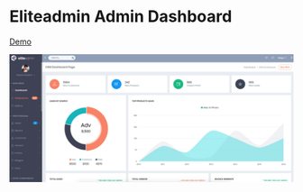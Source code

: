 
# Eliteadmin Admin Dashboard
[Demo]( https://jsdev63.github.io/eliteadmin-dashboard/)

[![](landingpage/images/screen.png "Title")]( https://jsdev63.github.io/eliteadmin-dashboard/)
